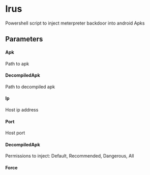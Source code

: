 # Irus
Powershell script to inject meterpreter backdoor into android Apks

## Parameters
#### Apk
Path to apk
#### DecompiledApk
Path to decompiled apk
#### Ip
Host ip address
#### Port
Host port
#### DecompiledApk
Permissions to inject: Default, Recommended, Dangerous, All
#### Force
